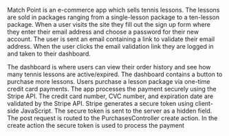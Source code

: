 Match Point is an e-commerce app which sells tennis lessons.  The lessons are sold in packages ranging from a single-lesson package to a ten-lesson package. When a user visits the site they fill out the sign up form where they enter their email address and choose a password for their new account. The user is sent an email containing a link to validate their email address. When the user clicks the email validation link they are logged in and taken to their dashboard. 

The dashboard is where users can view their order history and see how many tennis lessons are active/expired. The dashboard contains a button to purchase more lessons. Users purchase a lesson package via one-time credit card payments. The app processes the payment securely using the Stripe API. The credit card number, CVC number, and expiration date are validated by the Stripe API. Stripe generates a secure token using client-side JavaScript. The secure token is sent to the server as a hidden field. The post request is routed to the PurchasesController create action. In the create action the secure token is used to process the payment
